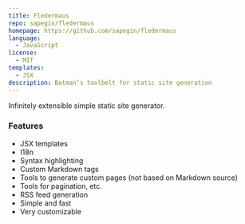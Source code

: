 ```yaml
---
title: Fledermaus
repo: sapegin/fledermaus
homepage: https://github.com/sapegin/fledermaus
language:
  - JavaScript
license:
  - MIT
templates:
  - JSX
description: Batman’s toolbelt for static site generation
---
```


Infinitely extensible simple static site generator.

### Features

 * JSX templates
 * I18n
 * Syntax highlighting
 * Custom Markdown tags
 * Tools to generate custom pages (not based on Markdown source)
 * Tools for pagination, etc.
 * RSS feed generation
 * Simple and fast
 * Very customizable
 
